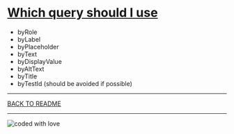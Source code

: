 # [Which query should I use](https://testing-library.com/docs/guide-which-query)

- byRole
- byLabel
- byPlaceholder
- byText
- byDisplayValue
- byAltText
- byTitle
- byTestId (should be avoided if possible)

---

[BACK TO README](../README.md#Testing-React-Workshop)

---

![coded with love](https://img.shields.io/static/v1?label=coded%20with&message=love&color=a53860)
